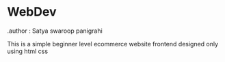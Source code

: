# WebDev
.author : Satya swaroop panigrahi

This is a simple beginner level ecommerce website frontend designed only using html css
